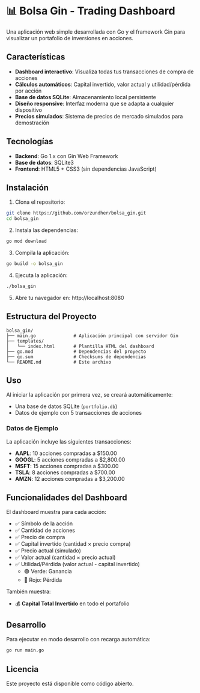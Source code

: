 # 📊 Bolsa Gin - Trading Dashboard

Una aplicación web simple desarrollada con Go y el framework Gin para visualizar un portafolio de inversiones en acciones.

## Características

- **Dashboard interactivo**: Visualiza todas tus transacciones de compra de acciones
- **Cálculos automáticos**: Capital invertido, valor actual y utilidad/pérdida por acción
- **Base de datos SQLite**: Almacenamiento local persistente
- **Diseño responsive**: Interfaz moderna que se adapta a cualquier dispositivo
- **Precios simulados**: Sistema de precios de mercado simulados para demostración

## Tecnologías

- **Backend**: Go 1.x con Gin Web Framework
- **Base de datos**: SQLite3
- **Frontend**: HTML5 + CSS3 (sin dependencias JavaScript)

## Instalación

1. Clona el repositorio:
```bash
git clone https://github.com/orzundher/bolsa_gin.git
cd bolsa_gin
```

2. Instala las dependencias:
```bash
go mod download
```

3. Compila la aplicación:
```bash
go build -o bolsa_gin
```

4. Ejecuta la aplicación:
```bash
./bolsa_gin
```

5. Abre tu navegador en: http://localhost:8080

## Estructura del Proyecto

```
bolsa_gin/
├── main.go              # Aplicación principal con servidor Gin
├── templates/
│   └── index.html       # Plantilla HTML del dashboard
├── go.mod               # Dependencias del proyecto
├── go.sum               # Checksums de dependencias
└── README.md            # Este archivo
```

## Uso

Al iniciar la aplicación por primera vez, se creará automáticamente:
- Una base de datos SQLite (`portfolio.db`)
- Datos de ejemplo con 5 transacciones de acciones

### Datos de Ejemplo

La aplicación incluye las siguientes transacciones:
- **AAPL**: 10 acciones compradas a $150.00
- **GOOGL**: 5 acciones compradas a $2,800.00
- **MSFT**: 15 acciones compradas a $300.00
- **TSLA**: 8 acciones compradas a $700.00
- **AMZN**: 12 acciones compradas a $3,200.00

## Funcionalidades del Dashboard

El dashboard muestra para cada acción:
- ✅ Símbolo de la acción
- ✅ Cantidad de acciones
- ✅ Precio de compra
- ✅ Capital invertido (cantidad × precio compra)
- ✅ Precio actual (simulado)
- ✅ Valor actual (cantidad × precio actual)
- ✅ Utilidad/Pérdida (valor actual - capital invertido)
  - 🟢 Verde: Ganancia
  - 🔴 Rojo: Pérdida

También muestra:
- 💰 **Capital Total Invertido** en todo el portafolio

## Desarrollo

Para ejecutar en modo desarrollo con recarga automática:
```bash
go run main.go
```

## Licencia

Este proyecto está disponible como código abierto.
